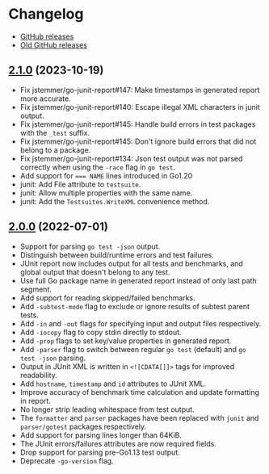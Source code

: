 # Changelog

- [GitHub releases](https://github.com/joschi/go-junit-report/releases)
- [Old GitHub releases](https://github.com/jstemmer/go-junit-report/releases)

## [2.1.0](https://github.com/jstemmer/go-junit-report/releases/tag/v2.1.0) (2023-10-19)

- Fix jstemmer/go-junit-report#147: Make timestamps in generated report more accurate.
- Fix jstemmer/go-junit-report#140: Escape illegal XML characters in junit output.
- Fix jstemmer/go-junit-report#145: Handle build errors in test packages with the `_test` suffix.
- Fix jstemmer/go-junit-report#145: Don't ignore build errors that did not belong to a package.
- Fix jstemmer/go-junit-report#134: Json test output was not parsed correctly when using the `-race` flag in `go test`.
- Add support for `=== NAME` lines introduced in Go1.20
- junit: Add File attribute to `testsuite`.
- junit: Allow multiple properties with the same name.
- junit: Add the `Testsuites.WriteXML` convenience method.

## [2.0.0](https://github.com/jstemmer/go-junit-report/releases/tag/v2.0.0) (2022-07-01)

- Support for parsing `go test -json` output.
- Distinguish between build/runtime errors and test failures.
- JUnit report now includes output for all tests and benchmarks, and global output that doesn't belong to any test.
- Use full Go package name in generated report instead of only last path segment.
- Add support for reading skipped/failed benchmarks.
- Add `-subtest-mode` flag to exclude or ignore results of subtest parent tests.
- Add `-in` and `-out` flags for specifying input and output files respectively.
- Add `-iocopy` flag to copy stdin directly to stdout.
- Add `-prop` flags to set key/value properties in generated report.
- Add `-parser` flag to switch between regular `go test` (default) and `go test -json` parsing.
- Output in JUnit XML is written in `<![CDATA[]]>` tags for improved readability.
- Add `hostname`, `timestamp` and `id` attributes to JUnit XML.
- Improve accuracy of benchmark time calculation and update formatting in report.
- No longer strip leading whitespace from test output.
- The `formatter` and `parser` packages have been replaced with `junit` and `parser/gotest` packages respectively.
- Add support for parsing lines longer than 64KiB.
- The JUnit errors/failures attributes are now required fields.
- Drop support for parsing pre-Go1.13 test output.
- Deprecate `-go-version` flag.
